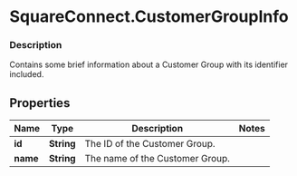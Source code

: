# SquareConnect.CustomerGroupInfo

### Description

Contains some brief information about a Customer Group with its identifier included.

## Properties
Name | Type | Description | Notes
------------ | ------------- | ------------- | -------------
**id** | **String** | The ID of the Customer Group. | 
**name** | **String** | The name of the Customer Group. | 


